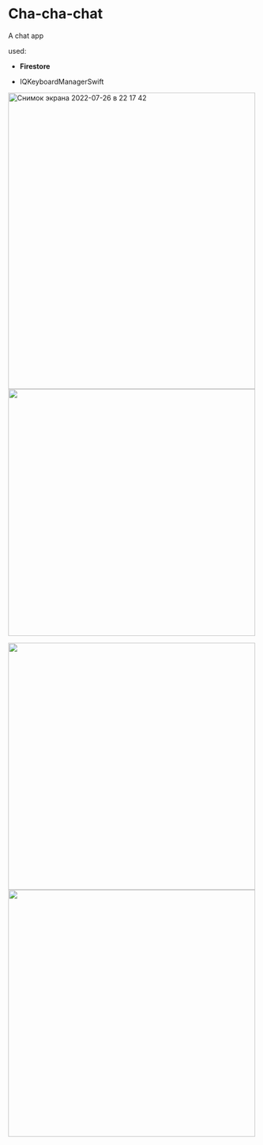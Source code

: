 # Cha-cha-chat
A chat app

used:

- **Firestore**


- IQKeyboardManagerSwift

<img width="500" height="600" alt="Снимок экрана 2022-07-26 в 22 17 42" src="https://user-images.githubusercontent.com/71122864/181179785-d6aa27c7-3a30-49e8-8268-1d79a65b139a.png">       <img height="500" src="https://user-images.githubusercontent.com/71122864/181178197-73b532c0-9bdd-4d97-b875-1c95637ad1e6.png">

<img height="500" src="https://user-images.githubusercontent.com/71122864/181178213-af06fe40-1ab8-4f49-922e-710ca0bbbc23.png">          <img height="500" src="https://user-images.githubusercontent.com/71122864/181178249-78fb3c78-3f2d-4bdb-8593-b5fb93ba144f.png">
